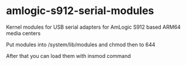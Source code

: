 # amlogic-s912-serial-modules
Kernel modules for USB serial adapters for AmLogic S912 based ARM64 media centers

Put modules into /system/lib/modules and chmod then to 644

After that you can load them with insmod command

